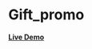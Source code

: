 # Gift_promo

<a href="https://rajshree-nagane.github.io/Gift_promo/"><strong>Live Demo</strong></a>
